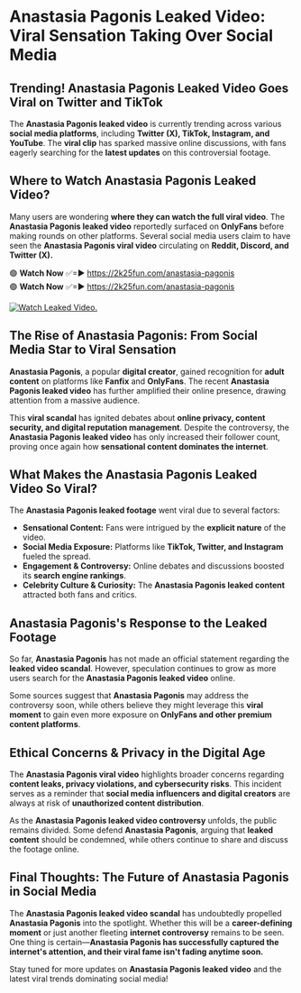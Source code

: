 # Anastasia Pagonis Leaked Video: Viral Sensation Taking Over Social Media

## **Trending! Anastasia Pagonis Leaked Video Goes Viral on Twitter and TikTok**
The **Anastasia Pagonis leaked video** is currently trending across various **social media platforms**, including **Twitter (X), TikTok, Instagram, and YouTube**. The **viral clip** has sparked massive online discussions, with fans eagerly searching for the **latest updates** on this controversial footage.

## **Where to Watch Anastasia Pagonis Leaked Video?**
Many users are wondering **where they can watch the full viral video**. The **Anastasia Pagonis leaked video** reportedly surfaced on **OnlyFans** before making rounds on other platforms. Several social media users claim to have seen the **Anastasia Pagonis viral video** circulating on **Reddit, Discord, and Twitter (X).**

🟢 **Watch Now** ✅=► https://2k25fun.com/anastasia-pagonis  
🟢 **Watch Now** ✅=► https://2k25fun.com/anastasia-pagonis  

[![Watch Leaked Video.](https://miro.medium.com/v2/resize:fit:828/format:webp/1*cilzJN44JGOrTw9NJCrNHA.gif "Watch Leaked Video")](https://2k25fun.com/anastasia-pagonis)

## **The Rise of Anastasia Pagonis: From Social Media Star to Viral Sensation**
**Anastasia Pagonis**, a popular **digital creator**, gained recognition for **adult content** on platforms like **Fanfix** and **OnlyFans**. The recent **Anastasia Pagonis leaked video** has further amplified their online presence, drawing attention from a massive audience.

This **viral scandal** has ignited debates about **online privacy, content security, and digital reputation management**. Despite the controversy, the **Anastasia Pagonis leaked video** has only increased their follower count, proving once again how **sensational content dominates the internet**.

## **What Makes the Anastasia Pagonis Leaked Video So Viral?**
The **Anastasia Pagonis leaked footage** went viral due to several factors:
- **Sensational Content:** Fans were intrigued by the **explicit nature** of the video.
- **Social Media Exposure:** Platforms like **TikTok, Twitter, and Instagram** fueled the spread.
- **Engagement & Controversy:** Online debates and discussions boosted its **search engine rankings**.
- **Celebrity Culture & Curiosity:** The **Anastasia Pagonis leaked content** attracted both fans and critics.

## **Anastasia Pagonis's Response to the Leaked Footage**
So far, **Anastasia Pagonis** has not made an official statement regarding the **leaked video scandal**. However, speculation continues to grow as more users search for the **Anastasia Pagonis leaked video** online.

Some sources suggest that **Anastasia Pagonis** may address the controversy soon, while others believe they might leverage this **viral moment** to gain even more exposure on **OnlyFans and other premium content platforms**.

## **Ethical Concerns & Privacy in the Digital Age**
The **Anastasia Pagonis viral video** highlights broader concerns regarding **content leaks, privacy violations, and cybersecurity risks**. This incident serves as a reminder that **social media influencers and digital creators** are always at risk of **unauthorized content distribution**.

As the **Anastasia Pagonis leaked video controversy** unfolds, the public remains divided. Some defend **Anastasia Pagonis**, arguing that **leaked content** should be condemned, while others continue to share and discuss the footage online.

## **Final Thoughts: The Future of Anastasia Pagonis in Social Media**
The **Anastasia Pagonis leaked video scandal** has undoubtedly propelled **Anastasia Pagonis** into the spotlight. Whether this will be a **career-defining moment** or just another fleeting **internet controversy** remains to be seen. One thing is certain—**Anastasia Pagonis has successfully captured the internet's attention, and their viral fame isn't fading anytime soon.**

Stay tuned for more updates on **Anastasia Pagonis leaked video** and the latest viral trends dominating social media!